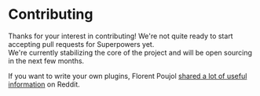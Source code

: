 # Contributing

Thanks for your interest in contributing! We're not quite ready to start accepting pull requests for Superpowers yet.  
We're currently stabilizing the core of the project and will be open sourcing in the next few months.

If you want to write your own plugins, Florent Poujol [shared a lot of useful information](https://www.reddit.com/r/superpowers/comments/38x7lr/plugins_knowledge_dump/) on Reddit.
